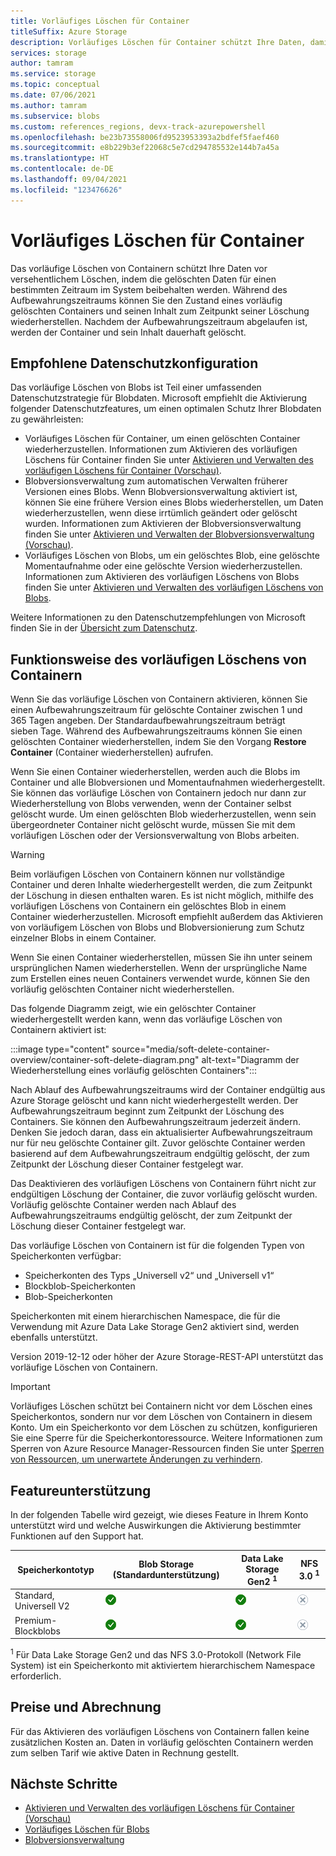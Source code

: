 ```yaml
---
title: Vorläufiges Löschen für Container
titleSuffix: Azure Storage
description: Vorläufiges Löschen für Container schützt Ihre Daten, damit Sie sie leichter wiederherstellen können, wenn sie irrtümlich von einer Anwendung oder einem anderen Speicherkontobenutzer geändert oder gelöscht wurden.
services: storage
author: tamram
ms.service: storage
ms.topic: conceptual
ms.date: 07/06/2021
ms.author: tamram
ms.subservice: blobs
ms.custom: references_regions, devx-track-azurepowershell
ms.openlocfilehash: be23b73558006fd9523953393a2bdfef5faef460
ms.sourcegitcommit: e8b229b3ef22068c5e7cd294785532e144b7a45a
ms.translationtype: HT
ms.contentlocale: de-DE
ms.lasthandoff: 09/04/2021
ms.locfileid: "123476626"
---
```

# <a name="soft-delete-for-containers"></a>Vorläufiges Löschen für Container

Das vorläufige Löschen von Containern schützt Ihre Daten vor versehentlichem Löschen, indem die gelöschten Daten für einen bestimmten Zeitraum im System beibehalten werden. Während des Aufbewahrungszeitraums können Sie den Zustand eines vorläufig gelöschten Containers und seinen Inhalt zum Zeitpunkt seiner Löschung wiederherstellen. Nachdem der Aufbewahrungszeitraum abgelaufen ist, werden der Container und sein Inhalt dauerhaft gelöscht.

## <a name="recommended-data-protection-configuration"></a>Empfohlene Datenschutzkonfiguration

Das vorläufige Löschen von Blobs ist Teil einer umfassenden Datenschutzstrategie für Blobdaten. Microsoft empfiehlt die Aktivierung folgender Datenschutzfeatures, um einen optimalen Schutz Ihrer Blobdaten zu gewährleisten:

- Vorläufiges Löschen für Container, um einen gelöschten Container wiederherzustellen. Informationen zum Aktivieren des vorläufigen Löschens für Container finden Sie unter [Aktivieren und Verwalten des vorläufigen Löschens für Container (Vorschau)](soft-delete-container-enable.md).
- Blobversionsverwaltung zum automatischen Verwalten früherer Versionen eines Blobs. Wenn Blobversionsverwaltung aktiviert ist, können Sie eine frühere Version eines Blobs wiederherstellen, um Daten wiederherzustellen, wenn diese irrtümlich geändert oder gelöscht wurden. Informationen zum Aktivieren der Blobversionsverwaltung finden Sie unter [Aktivieren und Verwalten der Blobversionsverwaltung (Vorschau)](versioning-enable.md).
- Vorläufiges Löschen von Blobs, um ein gelöschtes Blob, eine gelöschte Momentaufnahme oder eine gelöschte Version wiederherzustellen. Informationen zum Aktivieren des vorläufigen Löschens von Blobs finden Sie unter [Aktivieren und Verwalten des vorläufigen Löschens von Blobs](soft-delete-blob-enable.md).

Weitere Informationen zu den Datenschutzempfehlungen von Microsoft finden Sie in der [Übersicht zum Datenschutz](data-protection-overview.md).

## <a name="how-container-soft-delete-works"></a>Funktionsweise des vorläufigen Löschens von Containern

Wenn Sie das vorläufige Löschen von Containern aktivieren, können Sie einen Aufbewahrungszeitraum für gelöschte Container zwischen 1 und 365 Tagen angeben. Der Standardaufbewahrungszeitraum beträgt sieben Tage. Während des Aufbewahrungszeitraums können Sie einen gelöschten Container wiederherstellen, indem Sie den Vorgang **Restore Container** (Container wiederherstellen) aufrufen.

Wenn Sie einen Container wiederherstellen, werden auch die Blobs im Container und alle Blobversionen und Momentaufnahmen wiederhergestellt. Sie können das vorläufige Löschen von Containern jedoch nur dann zur Wiederherstellung von Blobs verwenden, wenn der Container selbst gelöscht wurde. Um einen gelöschten Blob wiederherzustellen, wenn sein übergeordneter Container nicht gelöscht wurde, müssen Sie mit dem vorläufigen Löschen oder der Versionsverwaltung von Blobs arbeiten.

> [!WARNING]
> Beim vorläufigen Löschen von Containern können nur vollständige Container und deren Inhalte wiederhergestellt werden, die zum Zeitpunkt der Löschung in diesen enthalten waren. Es ist nicht möglich, mithilfe des vorläufigen Löschens von Containern ein gelöschtes Blob in einem Container wiederherzustellen. Microsoft empfiehlt außerdem das Aktivieren von vorläufigem Löschen von Blobs und Blobversionierung zum Schutz einzelner Blobs in einem Container.
>
> Wenn Sie einen Container wiederherstellen, müssen Sie ihn unter seinem ursprünglichen Namen wiederherstellen. Wenn der ursprüngliche Name zum Erstellen eines neuen Containers verwendet wurde, können Sie den vorläufig gelöschten Container nicht wiederherstellen.

Das folgende Diagramm zeigt, wie ein gelöschter Container wiederhergestellt werden kann, wenn das vorläufige Löschen von Containern aktiviert ist:

:::image type="content" source="media/soft-delete-container-overview/container-soft-delete-diagram.png" alt-text="Diagramm der Wiederherstellung eines vorläufig gelöschten Containers":::

Nach Ablauf des Aufbewahrungszeitraums wird der Container endgültig aus Azure Storage gelöscht und kann nicht wiederhergestellt werden. Der Aufbewahrungszeitraum beginnt zum Zeitpunkt der Löschung des Containers. Sie können den Aufbewahrungszeitraum jederzeit ändern. Denken Sie jedoch daran, dass ein aktualisierter Aufbewahrungszeitraum nur für neu gelöschte Container gilt. Zuvor gelöschte Container werden basierend auf dem Aufbewahrungszeitraum endgültig gelöscht, der zum Zeitpunkt der Löschung dieser Container festgelegt war.

Das Deaktivieren des vorläufigen Löschens von Containern führt nicht zur endgültigen Löschung der Container, die zuvor vorläufig gelöscht wurden. Vorläufig gelöschte Container werden nach Ablauf des Aufbewahrungszeitraums endgültig gelöscht, der zum Zeitpunkt der Löschung dieser Container festgelegt war.

Das vorläufige Löschen von Containern ist für die folgenden Typen von Speicherkonten verfügbar:

- Speicherkonten des Typs „Universell v2“ und „Universell v1“
- Blockblob-Speicherkonten
- Blob-Speicherkonten

Speicherkonten mit einem hierarchischen Namespace, die für die Verwendung mit Azure Data Lake Storage Gen2 aktiviert sind, werden ebenfalls unterstützt.

Version 2019-12-12 oder höher der Azure Storage-REST-API unterstützt das vorläufige Löschen von Containern.

> [!IMPORTANT]
> Vorläufiges Löschen schützt bei Containern nicht vor dem Löschen eines Speicherkontos, sondern nur vor dem Löschen von Containern in diesem Konto. Um ein Speicherkonto vor dem Löschen zu schützen, konfigurieren Sie eine Sperre für die Speicherkontoressource. Weitere Informationen zum Sperren von Azure Resource Manager-Ressourcen finden Sie unter [Sperren von Ressourcen, um unerwartete Änderungen zu verhindern](../../azure-resource-manager/management/lock-resources.md).

## <a name="feature-support"></a>Featureunterstützung

In der folgenden Tabelle wird gezeigt, wie dieses Feature in Ihrem Konto unterstützt wird und welche Auswirkungen die Aktivierung bestimmter Funktionen auf den Support hat. 

| Speicherkontotyp                | Blob Storage (Standardunterstützung)   | Data Lake Storage Gen2 <sup>1</sup>                        | NFS 3.0 <sup>1</sup>    
|-----------------------------|---------------------------------|------------------------------------|--------------------------------------------------|
| Standard, Universell V2 | ![Ja](../media/icons/yes-icon.png) |![Ja](../media/icons/yes-icon.png)              | ![Nein](../media/icons/no-icon.png) | 
| Premium-Blockblobs          | ![Ja](../media/icons/yes-icon.png) |![Ja](../media/icons/yes-icon.png)              | ![Nein](../media/icons/no-icon.png) |

<sup>1</sup>    Für Data Lake Storage Gen2 und das NFS 3.0-Protokoll (Network File System) ist ein Speicherkonto mit aktiviertem hierarchischem Namespace erforderlich.

## <a name="pricing-and-billing"></a>Preise und Abrechnung

Für das Aktivieren des vorläufigen Löschens von Containern fallen keine zusätzlichen Kosten an. Daten in vorläufig gelöschten Containern werden zum selben Tarif wie aktive Daten in Rechnung gestellt.

## <a name="next-steps"></a>Nächste Schritte

- [Aktivieren und Verwalten des vorläufigen Löschens für Container (Vorschau)](soft-delete-container-enable.md)
- [Vorläufiges Löschen für Blobs](soft-delete-blob-overview.md)
- [Blobversionsverwaltung](versioning-overview.md)

